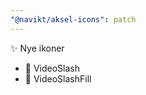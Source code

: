 ```yaml
---
"@navikt/aksel-icons": patch
---
```


:sparkles: Nye ikoner

- :tada: VideoSlash
- :tada: VideoSlashFill
